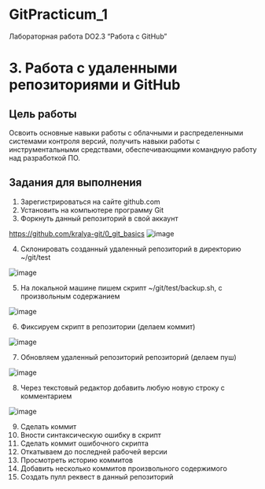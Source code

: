 # GitPracticum_1
Лабораторная работа DO2.3 “Работа с GitHub”

# 3. Работа с удаленными репозиториями и GitHub
## Цель работы
Освоить основные навыки работы с облачными и распределенными системами контроля версий, получить навыки работы с инструментальными средствами, обеспечивающими командную работу над разработкой ПО.

## Задания для выполнения

1. Зарегистрироваться на сайте github.com
2. Установить на компьютере программу Git
3. Форкнуть данный репозиторий в свой аккаунт

https://github.com/kralya-git/0_git_basics
![image](https://user-images.githubusercontent.com/113534398/190226588-d62ef4ad-2538-4fc8-84b7-100dfc10c747.png)

4. Склонировать созданный удаленный репозиторий в директорию ~/git/test


![image](https://user-images.githubusercontent.com/113534398/190245997-d593ae9e-5c51-4c70-b653-2cb0b78cd1e9.png)


5. На локальной машине пишем скрипт ~/git/test/backup.sh, с произвольным содержанием


![image](https://user-images.githubusercontent.com/113534398/190248635-67d7ada6-b649-44e5-a98a-404a6e3a1548.png)


6. Фиксируем скрипт в репозитории (делаем коммит)


![image](https://user-images.githubusercontent.com/113534398/190247959-89e08514-d5fe-4cb0-ae07-4962e2fca090.png)


7. Обновляем удаленный репозиторий репозиторий (делаем пуш)


![image](https://user-images.githubusercontent.com/113534398/190248893-91ff3fe3-d0f5-4028-864c-6f1f06992ca7.png)


8. Через текстовый редактор добавить любую новую строку с комментарием


![image](https://user-images.githubusercontent.com/113534398/190242971-5de210d3-2882-4350-9983-53d0131d6e52.png)


9. Сделать коммит
10. Вности синтаксическую ошибку в скрипт
11. Сделать коммит ошибочного скрипта
12. Откатываем до последней рабочей версии
13. Просмотреть историю коммитов
14. Добавить несколько коммитов произвольного содержимого
15. Создать пулл реквест в данный репозиторий
